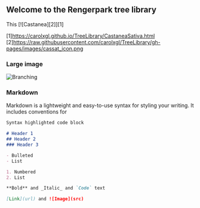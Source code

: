 ## Welcome to the Rengerpark tree library

This [![Castanea][2]][1]






[1]https://carolxgl.github.io/TreeLibrary/CastaneaSativa.html
[2]https://raw.githubusercontent.com/carolxgl/TreeLibrary/gh-pages/images/cassat_icon.png


### Large image

![Branching](https://guides.github.com/activities/hello-world/branching.png)

### Markdown

Markdown is a lightweight and easy-to-use syntax for styling your writing. It includes conventions for

```markdown
Syntax highlighted code block

# Header 1
## Header 2
### Header 3

- Bulleted
- List

1. Numbered
2. List

**Bold** and _Italic_ and `Code` text

[Link](url) and ![Image](src)
```

